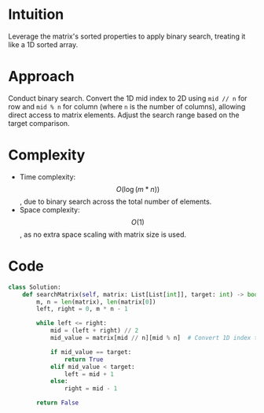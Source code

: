 # Intuition
Leverage the matrix's sorted properties to apply binary search, treating it like a 1D sorted array.

# Approach
Conduct binary search. Convert the 1D mid index to 2D using `mid // n` for row and `mid % n` for column (where `n` is the number of columns), allowing direct access to matrix 
elements. Adjust the search range based on the target comparison.

# Complexity
- Time complexity: $$O(\log(m * n))$$, due to binary search across the total number of elements.
- Space complexity: $$O(1)$$, as no extra space scaling with matrix size is used.

# Code
```python
class Solution:
    def searchMatrix(self, matrix: List[List[int]], target: int) -> bool:
        m, n = len(matrix), len(matrix[0])
        left, right = 0, m * n - 1

        while left <= right:
            mid = (left + right) // 2
            mid_value = matrix[mid // n][mid % n]  # Convert 1D index to 2D matrix coordinates

            if mid_value == target:
                return True
            elif mid_value < target:
                left = mid + 1
            else:
                right = mid - 1

        return False

